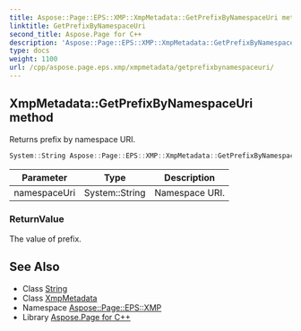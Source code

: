 ```yaml
---
title: Aspose::Page::EPS::XMP::XmpMetadata::GetPrefixByNamespaceUri method
linktitle: GetPrefixByNamespaceUri
second_title: Aspose.Page for C++
description: 'Aspose::Page::EPS::XMP::XmpMetadata::GetPrefixByNamespaceUri method. Returns prefix by namespace URI in C++.'
type: docs
weight: 1100
url: /cpp/aspose.page.eps.xmp/xmpmetadata/getprefixbynamespaceuri/
---
```

## XmpMetadata::GetPrefixByNamespaceUri method


Returns prefix by namespace URI.

```cpp
System::String Aspose::Page::EPS::XMP::XmpMetadata::GetPrefixByNamespaceUri(System::String namespaceUri)
```


| Parameter | Type | Description |
| --- | --- | --- |
| namespaceUri | System::String | Namespace URI. |

### ReturnValue

The value of prefix.

## See Also

* Class [String](../../../system/string/)
* Class [XmpMetadata](../)
* Namespace [Aspose::Page::EPS::XMP](../../)
* Library [Aspose.Page for C++](../../../)

